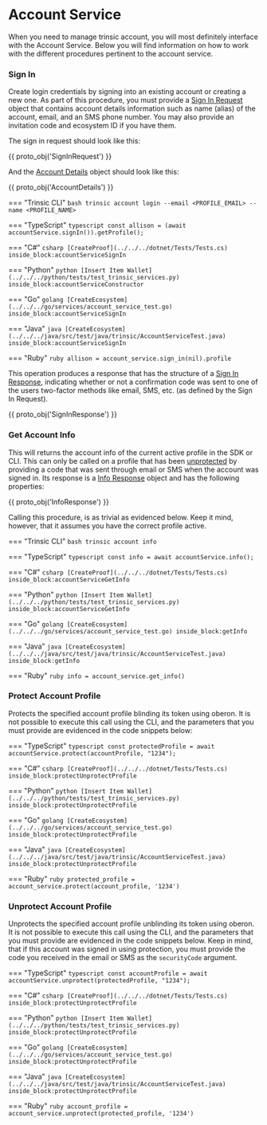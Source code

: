 # Account Service

When you need to manage trinsic account, you will most definitely interface with the Account Service. Below you will find information on how to work with
the different procedures pertinent to the account service.

### Sign In

Create login credentials by signing into an existing account or creating a new one. As part of this procedure, you must provide a 
[Sign In Request](../proto/index.md#signinrequest) object that contains account details information such as name (alias) of the account, email, 
and an SMS phone number. You may also provide an invitation code and ecosystem ID if you have them. 

The sign in request should look like this:

{{ proto_obj('SignInRequest') }}

And the [Account Details](../proto/#signinrequest) object should look like this:

{{ proto_obj('AccountDetails') }}



=== "Trinsic CLI"
    ```bash
    trinsic account login --email <PROFILE_EMAIL> --name <PROFILE_NAME>
    ```

=== "TypeScript"
    ```typescript
    const allison = (await accountService.signIn()).getProfile();
    ```

=== "C#"
    <!--codeinclude-->
    ```csharp
    [CreateProof](../../../dotnet/Tests/Tests.cs) inside_block:accountServiceSignIn
    ```
    <!--/codeinclude-->

=== "Python"
    <!--codeinclude-->
    ```python
    [Insert Item Wallet](../../../python/tests/test_trinsic_services.py) inside_block:accountServiceConstructor
    ```
    <!--/codeinclude-->

=== "Go"
    <!--codeinclude-->
    ```golang
    [CreateEcosystem](../../../go/services/account_service_test.go) inside_block:accountServiceSignIn
    ```
    <!--/codeinclude-->

=== "Java"
    <!--codeinclude-->
    ```java
    [CreateEcosystem](../../../java/src/test/java/trinsic/AccountServiceTest.java) inside_block:accountServiceSignIn
    ```
    <!--/codeinclude-->

=== "Ruby"
    ```ruby
    allison = account_service.sign_in(nil).profile
    ```

This operation produces a response that has the structure of a [Sign In Response](../proto/#signinresponse), indicating whether or not a confirmation code
was sent to one of the users two-factor methods like email, SMS, etc. (as defined by the Sign In Request).

{{ proto_obj('SignInResponse') }}

### Get Account Info
This will returns the account info of the current active profile in the SDK or CLI. This can only be called on a profile that has been 
[unprotected](./account-service.md/#unprotect-account-profile) by providing a code that was sent through email or SMS when the account was 
signed in. Its response is a [Info Response](../proto/index.md#inforesponse) object and has the following properties:

{{ proto_obj('InfoResponse') }}

Calling this procedure, is as trivial as evidenced below. Keep it mind, however, that it assumes you have the correct profile active.

=== "Trinsic CLI"
    ```bash
    trinsic account info
    ```

=== "TypeScript"
    ```typescript
    const info = await accountService.info();
    ```

=== "C#"
    <!--codeinclude-->
    ```csharp
    [CreateProof](../../../dotnet/Tests/Tests.cs) inside_block:accountServiceGetInfo
    ```
    <!--/codeinclude-->

=== "Python"
    <!--codeinclude-->
    ```python
    [Insert Item Wallet](../../../python/tests/test_trinsic_services.py) inside_block:accountServiceGetInfo
    ```
    <!--/codeinclude-->

=== "Go"
    <!--codeinclude-->
    ```golang
    [CreateEcosystem](../../../go/services/account_service_test.go) inside_block:getInfo
    ```
    <!--/codeinclude-->

=== "Java"
    <!--codeinclude-->
    ```java
    [CreateEcosystem](../../../java/src/test/java/trinsic/AccountServiceTest.java) inside_block:getInfo
    ```
    <!--/codeinclude-->

=== "Ruby"
    ```ruby
    info = account_service.get_info()
    ```

### Protect Account Profile
Protects the specified account profile blinding its token using oberon. It is not possible to execute this call using the CLI, and the parameters that you must 
provide are evidenced in the code snippets below:

=== "TypeScript"
    ```typescript
    const protectedProfile = await accountService.protect(accountProfile, "1234");
    ```

=== "C#"
    <!--codeinclude-->
    ```csharp
    [CreateProof](../../../dotnet/Tests/Tests.cs) inside_block:protectUnprotectProfile
    ```
    <!--/codeinclude-->

=== "Python"
    <!--codeinclude-->
    ```python
    [Insert Item Wallet](../../../python/tests/test_trinsic_services.py) inside_block:protectUnprotectProfile
    ```
    <!--/codeinclude-->

=== "Go"
    <!--codeinclude-->
    ```golang
    [CreateEcosystem](../../../go/services/account_service_test.go) inside_block:protectUnprotectProfile
    ```
    <!--/codeinclude-->

=== "Java"
    <!--codeinclude-->
    ```java
    [CreateEcosystem](../../../java/src/test/java/trinsic/AccountServiceTest.java) inside_block:protectUnprotectProfile
    ```
    <!--/codeinclude-->

=== "Ruby"
    ```ruby
    protected_profile = account_service.protect(account_profile, '1234')
    ```

### Unprotect Account Profile
Unprotects the specified account profile unblinding its token using oberon. It is not possible to execute this call using the CLI, and the parameters that you must 
provide are evidenced in the code snippets below. Keep in mind, that if this account was signed in using protection, you must provide the code you received in the
email or SMS as the `securityCode` argument.

=== "TypeScript"
    ```typescript
    const accountProfile = await accountService.unprotect(protectedProfile, "1234");
    ```

=== "C#"
    <!--codeinclude-->
    ```csharp
    [CreateProof](../../../dotnet/Tests/Tests.cs) inside_block:protectUnprotectProfile
    ```
    <!--/codeinclude-->

=== "Python"
    <!--codeinclude-->
    ```python
    [Insert Item Wallet](../../../python/tests/test_trinsic_services.py) inside_block:protectUnprotectProfile
    ```
    <!--/codeinclude-->

=== "Go"
    <!--codeinclude-->
    ```golang
    [CreateEcosystem](../../../go/services/account_service_test.go) inside_block:protectUnprotectProfile
    ```
    <!--/codeinclude-->

=== "Java"
    <!--codeinclude-->
    ```java
    [CreateEcosystem](../../../java/src/test/java/trinsic/AccountServiceTest.java) inside_block:protectUnprotectProfile
    ```
    <!--/codeinclude-->

=== "Ruby"
    ```ruby
    account_profile = account_service.unprotect(protected_profile, '1234')
    ```
